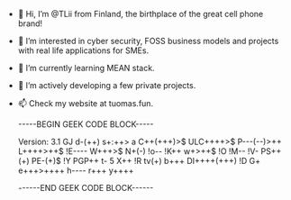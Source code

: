 - 👋 Hi, I’m @TLii from Finland, the birthplace of the great cell phone brand!
- 👀 I’m interested in cyber security, FOSS business models and projects with real life applications for SMEs.
- 🌱 I’m currently learning MEAN stack.
- 💞️ I’m actively developing a few private projects.
- 📫 Check my website at tuomas.fun.


    -----BEGIN GEEK CODE BLOCK-----
    
    Version: 3.1
    GJ d-(++) s+:++> a C++(+++)>$ ULC++++>$ P---(--)>++ L++++>++$ !E---- W+++>$ N+(-) !o-- !K++ w+>++$ !O !M-- !V- PS++(+) PE-(+)$ !Y PGP++ t- 5 X++ !R tv(+) b+++ DI++++(+++) !D G+ e+++>++++ h---- r+++ y++++
    
    ------END GEEK CODE BLOCK------ 
